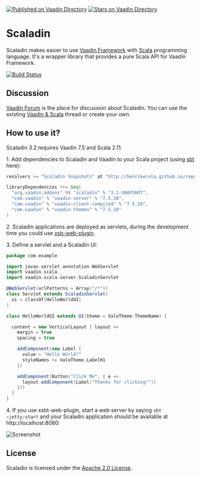 [![Published on Vaadin  Directory](https://img.shields.io/badge/Vaadin%20Directory-published-00b4f0.svg)](https://vaadin.com/directory/component/scaladin)
[![Stars on Vaadin Directory](https://img.shields.io/vaadin-directory/star/scaladin.svg)](https://vaadin.com/directory/component/scaladin)

# Scaladin

Scaladin makes easier to use [Vaadin Framework](https://vaadin.com) with [Scala](http://www.scala-lang.org/) programming language. It's a wrapper library that provides a pure Scala API for Vaadin Framework. 

[![Build Status](https://secure.travis-ci.org/henrikerola/scaladin.png?branch=3.2)](http://travis-ci.org/henrikerola/scaladin)

## Discussion

[Vaadin Forum](https://vaadin.com/forum) is the place for discussion about Scaladin. You can use the existing [Vaadin & Scala](https://vaadin.com/forum#!/thread/530127) thread or create your own.

## How to use it?

Scaladin 3.2 requires Vaadin 7.5 and Scala 2.11.

1\. Add dependencies to Scaladin and Vaadin to your Scala project (using [sbt](http://www.scala-sbt.org/) here):

```sbt
resolvers += "Scaladin Snapshots" at "http://henrikerola.github.io/repository/snapshots/"

libraryDependencies ++= Seq(
  "org.vaadin.addons" %% "scaladin" % "3.2-SNAPSHOT",
  "com.vaadin" % "vaadin-server" % "7.5.10",
  "com.vaadin" % "vaadin-client-compiled" % "7.5.10",
  "com.vaadin" % "vaadin-themes" % "7.5.10"
)
```

2\. Scaladin applications are deployed as servlets, during the development time you could use [xsb-web-plugin](http://earldouglas.com/projects/xsbt-web-plugin/).

3\. Define a servlet and a Scaladin UI:

```scala
package com.example

import javax.servlet.annotation.WebServlet
import vaadin.scala._
import vaadin.scala.server.ScaladinServlet

@WebServlet(urlPatterns = Array("/*"))
class Servlet extends ScaladinServlet(
  ui = classOf[HelloWorldUI]
)

class HelloWorldUI extends UI(theme = ValoTheme.ThemeName) {

  content = new VerticalLayout { layout =>
    margin = true
    spacing = true

    addComponent(new Label {
      value = "Hello World!"
      styleNames += ValoTheme.LabelH1
    })

    addComponent(Button("Click Me", { e =>
      layout.addComponent(Label("Thanks for clicking!"))
    }))
  }
}
```

4\. If you use xsbt-web-plugin, start a web server by saying `sbt ~jetty:start` and your Scaladin application should be available at http://localhost:8080:

![Screenshot](http://henrikerola.github.io/images/scaladin-helloworld.png)

## License

Scaladin is licensed under the [Apache 2.0 License](http://www.apache.org/licenses/LICENSE-2.0.html).
